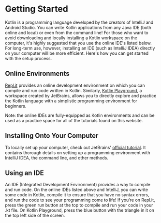 # Getting Started

Kotlin is a programming language developed by the creators of IntelliJ and Android Studio.  You can write Kotlin applications from any Java IDE (both online and local) or even from the command line!  For those who want to avoid downloading and locally installing a Kotlin workspace on the computer, it's highly suggested that you use the online IDE's listed below.  For long-term use, however, installing an IDE (such as IntelliJ IDEA) directly on your computer will be more efficient.  Here's how you can get started with the setup process.

## Online Environments

[Repl.it](https://repl.it/languages/kotlin) provides an online development environment on which you can compile and run code written in Kotlin.  Similarly, [Kotlin Playground](https://play.kotlinlang.org), a workspace created by JetBrains,  allows you to directly explore and practice the Kotlin language with a simplistic programming environment for beginners.

Note:  the online IDEs are fully-equipped as Kotlin environments and can be used as a practice space for all of the tutorials found on this website.

## Installing Onto Your Computer

To locally set up your computer, check out JetBrains' [official tutorial](https://kotlinlang.org/docs/tutorials/getting-started.html).  It contains thorough details on setting up a programming environment with IntelliJ IDEA, the command line, and other methods.

## Using an IDE

An IDE (Integrated Development Environment) provides a way to compile and run code.  On the online IDEs listed above and IntelliJ, you can write some code in Kotlin, compile it to ensure that you have no syntax errors, and run the code to see your programming come to life!  If you're on Repl.it, press the green run button at the top to compile and run your code in your .kt file.  On Kotlin Playground, press the blue button with the triangle in it on the top left side of the screen.

